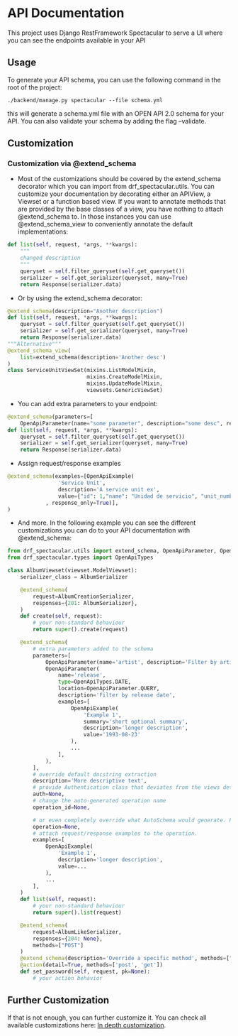 # API Documentation
This project uses Django RestFramework Spectacular to serve a UI where you can see the endpoints available in your API

## Usage 
To generate your API schema, you can use the following command in the root of the project:
````shell
./backend/manage.py spectacular --file schema.yml
````
this will generate a schema.yml file with an OPEN API 2.0 schema for your API. You can also validate your schema by adding the flag –validate.

## Customization
### Customization via @extend_schema
- Most of the customizations should be covered by the extend_schema decorator which you can import from drf_spectacular.utils.
You can customize your documentation by decorating either an APIView, a Viewset or a function based view. If you want to annotate methods that are provided by the base classes of a view, you have nothing to attach @extend_schema to.
In those instances you can use @extend_schema_view to conveniently annotate the default implementations:

````python
def list(self, request, *args, **kwargs):
    """
    changed description
    """
    queryset = self.filter_queryset(self.get_queryset())
    serializer = self.get_serializer(queryset, many=True)
    return Response(serializer.data)
````
- Or by using the extend_schema decorator:
````python
@extend_schema(description="Another description")
def list(self, request, *args, **kwargs):
    queryset = self.filter_queryset(self.get_queryset())
    serializer = self.get_serializer(queryset, many=True)
    return Response(serializer.data)
"""Alternative"""
@extend_schema_view(
    list=extend_schema(description='Another desc')
)
class ServiceUnitViewSet(mixins.ListModelMixin,
                         mixins.CreateModelMixin,
                         mixins.UpdateModelMixin,
                         viewsets.GenericViewSet)
````
- You can add extra parameters to your endpoint:
````python
@extend_schema(parameters=[
    OpenApiParameter(name="some parameter", description="some desc", required=False, type=str)])
def list(self, request, *args, **kwargs):
    queryset = self.filter_queryset(self.get_queryset())
    serializer = self.get_serializer(queryset, many=True)
    return Response(serializer.data)
````
- Assign request/response examples
```python
@extend_schema(examples=[OpenApiExample(
                'Service Unit',
                description='A service unit ex',
                value={"id": 1,"name": "Unidad de servicio", "unit_number": 2,"unit_code": "U2", "logo": "image to upload", "created_at": "20-10-2022"}
            , response_only=True)],
)
```
- And more. In the following example you can see the different customizations you can do to your API documentation with @extend_schema:
```python
from drf_spectacular.utils import extend_schema, OpenApiParameter, OpenApiExample
from drf_spectacular.types import OpenApiTypes

class AlbumViewset(viewset.ModelViewset):
    serializer_class = AlbumSerializer

    @extend_schema(
        request=AlbumCreationSerializer,
        responses={201: AlbumSerializer},
    )
    def create(self, request):
        # your non-standard behaviour
        return super().create(request)

    @extend_schema(
        # extra parameters added to the schema
        parameters=[
            OpenApiParameter(name='artist', description='Filter by artist', required=False, type=str),
            OpenApiParameter(
                name='release',
                type=OpenApiTypes.DATE,
                location=OpenApiParameter.QUERY,
                description='Filter by release date',
                examples=[
                    OpenApiExample(
                        'Example 1',
                        summary='short optional summary',
                        description='longer description',
                        value='1993-08-23'
                    ),
                    ...
                ],
            ),
        ],
        # override default docstring extraction
        description='More descriptive text',
        # provide Authentication class that deviates from the views default
        auth=None,
        # change the auto-generated operation name
        operation_id=None,

        # or even completely override what AutoSchema would generate. Provide         raw Open API spec as Dict.
        operation=None,
        # attach request/response examples to the operation.
        examples=[
            OpenApiExample(
                'Example 1',
                description='longer description',
                value=...
            ),
            ...
        ],
    )
    def list(self, request):
        # your non-standard behaviour
        return super().list(request)

    @extend_schema(
        request=AlbumLikeSerializer,
        responses={204: None},
        methods=["POST"]
    )
    @extend_schema(description='Override a specific method', methods=["GET"])
    @action(detail=True, methods=['post', 'get'])
    def set_password(self, request, pk=None):
        # your action behavior

```
## Further Customization
If that is not enough, you can further customize it. You can check all available customizations here: [In depth customization](https://drf-spectacular.readthedocs.io/en/latest/customization.html).